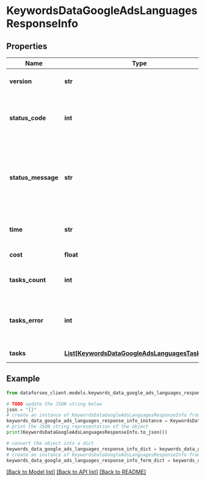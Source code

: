 # KeywordsDataGoogleAdsLanguagesResponseInfo


## Properties

Name | Type | Description | Notes
------------ | ------------- | ------------- | -------------
**version** | **str** | the current version of the API | [optional] 
**status_code** | **int** | general status code you can find the full list of the response codes here | [optional] 
**status_message** | **str** | general informational message you can find the full list of general informational messages here | [optional] 
**time** | **str** | total execution time, seconds | [optional] 
**cost** | **float** | total tasks cost, USD | [optional] 
**tasks_count** | **int** | the number of tasks in the tasks array | [optional] 
**tasks_error** | **int** | the number of tasks in the tasks array returned with an error | [optional] 
**tasks** | [**List[KeywordsDataGoogleAdsLanguagesTaskInfo]**](KeywordsDataGoogleAdsLanguagesTaskInfo.md) | array of tasks | [optional] 

## Example

```python
from dataforseo_client.models.keywords_data_google_ads_languages_response_info import KeywordsDataGoogleAdsLanguagesResponseInfo

# TODO update the JSON string below
json = "{}"
# create an instance of KeywordsDataGoogleAdsLanguagesResponseInfo from a JSON string
keywords_data_google_ads_languages_response_info_instance = KeywordsDataGoogleAdsLanguagesResponseInfo.from_json(json)
# print the JSON string representation of the object
print(KeywordsDataGoogleAdsLanguagesResponseInfo.to_json())

# convert the object into a dict
keywords_data_google_ads_languages_response_info_dict = keywords_data_google_ads_languages_response_info_instance.to_dict()
# create an instance of KeywordsDataGoogleAdsLanguagesResponseInfo from a dict
keywords_data_google_ads_languages_response_info_form_dict = keywords_data_google_ads_languages_response_info.from_dict(keywords_data_google_ads_languages_response_info_dict)
```
[[Back to Model list]](../README.md#documentation-for-models) [[Back to API list]](../README.md#documentation-for-api-endpoints) [[Back to README]](../README.md)


